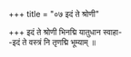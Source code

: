 +++
title = "०७ इदं ते श्रोणी"

+++
इदं ते श्रोणी भिनद्मि यातुधान स्वाहा-  
-इदं ते वस्त्रं नि तृणद्मि भूम्याम् ॥